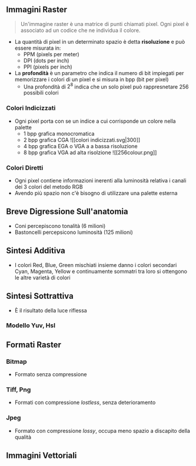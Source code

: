 ## Immagini Raster

> Un'immagine raster è una matrice di punti chiamati pixel. Ogni pixel è associato ad un codice che ne individua il colore.

- La quantità di pixel in un determinato spazio è detta **risoluzione** e può essere misurata in:
	- PPM (pixels per meter)
	- DPI (dots per inch)
	- PPI (pixels per inch)
- La **profondità** è un parametro che indica il numero di bit impiegati per memorizzare i colori di un pixel e si misura in bpp (bit per pixel)
	- Una profondità di $2^8$ indica che un solo pixel può rappresnetare 256 possibili colori

### Colori Indicizzati

- Ogni pixel porta con se un indice a cui corrisponde un colore nella palette
	- 1 bpp grafica monocromatica
	- 2 bpp grafica CGA
	 ![[colori indicizzati.svg|300]]
	- 4 bpp grafica EGA o VGA a a bassa risoluzione
	- 8 bpp grafica VGA ad alta risolzione
	![[256colour.png]]

### Colori Diretti

- Ogni pixel contiene informazioni inerenti alla luminosità relativa i canali dei 3 colori del metodo RGB
- Avendo più spazio non c'è bisogno di utilizzare una palette esterna

## Breve Digressione Sull'anatomia

- Coni percepiscono tonalità (6 milioni)
- Bastoncelli percepsicono luminosità (125 milioni)

## Sintesi Additiva

- I colori Red, Blue, Green mischiati insieme danno i colori secondari Cyan, Magenta, Yellow e continuamente sommatri tra loro si ottengono le altre varietà di colori

## Sintesi Sottrattiva

- È il risultato della luce riflessa

### Modello Yuv, Hsl

## Formati Raster

### Bitmap

- Formato senza compressione

### Tiff, Png

- Formati con compressione *lostless*, senza deterioramento

### Jpeg

- Formato con compressione *lossy*, occupa meno spazio a discapito della qualità

## Immagini Vettoriali